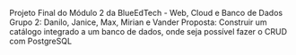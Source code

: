 Projeto Final do Módulo 2 da BlueEdTech - Web, Cloud e Banco de Dados
Grupo 2: Danilo, Janice, Max, Mirian e Vander
Proposta: Construir um catálogo integrado a um banco de dados, onde seja possível fazer o CRUD com PostgreSQL
